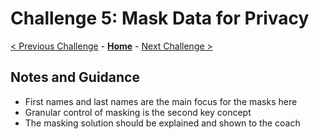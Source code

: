 # Challenge 5: Mask Data for Privacy

[< Previous Challenge](./04-incrementals.md) - **[Home](README.md)** - [Next Challenge >](./06-new-data.md)

## Notes and Guidance
- First names and last names are the main focus for the masks here
- Granular control of masking is the second key concept
- The masking solution should be explained and shown to the coach
